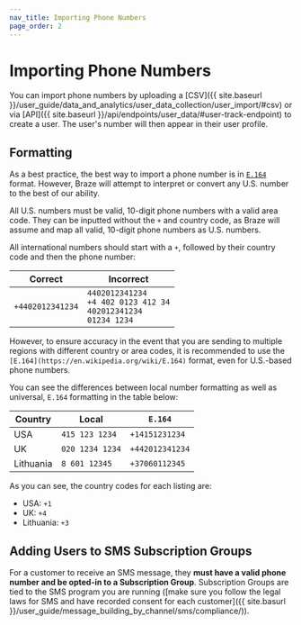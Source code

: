 ```yaml
---
nav_title: Importing Phone Numbers
page_order: 2
---
```

# Importing Phone Numbers

You can import phone numbers by uploading a [CSV]({{ site.baseurl }}/user_guide/data_and_analytics/user_data_collection/user_import/#csv) or via [API]({{ site.baseurl }}/api/endpoints/user_data/#user-track-endpoint) to create a user. The user's number will then appear in their user profile.

## Formatting

As a best practice, the best way to import a phone number is in [`E.164`](https://en.wikipedia.org/wiki/E.164) format. However, Braze will attempt to interpret or convert any U.S. number to the best of our ability.

All U.S. numbers must be valid, 10-digit phone numbers with a valid area code. They can be inputted without the `+` and country code, as Braze will assume and map all valid, 10-digit phone numbers as U.S. numbers.

All international numbers should start with a `+`, followed by their country code and then the phone number:

| Correct | Incorrect |
|---|---|
| `+4402012341234` | `4402012341234` <br> `+4 402 0123 412 34` <br> `402012341234` <br> `01234 1234` |

However, to ensure accuracy in the event that you are sending to multiple regions with different country or area codes, it is recommended to use the `[E.164](https://en.wikipedia.org/wiki/E.164)` format, even for U.S.-based phone numbers.

You can see the differences between local number formatting as well as universal, `E.164` formatting in the table below:

Country | Local |  `E.164`
---|---|---
USA | `415 123 1234` | `+14151231234`
UK | `020 1234 1234` | `+442012341234`
Lithuania | `8 601 12345` | `+37060112345`

As you can see, the country codes for each listing are:
- USA: `+1`
- UK: `+4`
- Lithuania: `+3`

## Adding Users to SMS Subscription Groups

For a customer to receive an SMS message, they __must have a valid phone number and be opted-in to a Subscription Group__. Subscription Groups are tied to the SMS program you are running ([make sure you follow the legal laws for SMS and have recorded consent for each customer]({{ site.basurl }}/user_guide/message_building_by_channel/sms/compliance/)).
